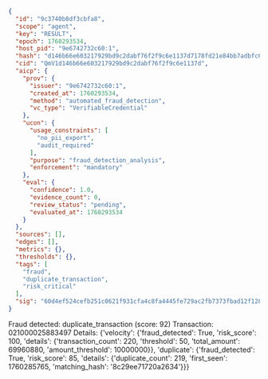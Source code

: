 ```json
{
  "id": "9c3740b8df3cbfa8",
  "scope": "agent",
  "key": "RESULT",
  "epoch": 1760293534,
  "host_pid": "9e6742732c60:1",
  "hash": "d146b66e603217929bd9c2dabf76f2f9c6e1137d7178fd21e84bb7adbfc6c675",
  "cid": "QmV1d146b66e603217929bd9c2dabf76f2f9c6e1137d",
  "aicp": {
    "prov": {
      "issuer": "9e6742732c60:1",
      "created_at": 1760293534,
      "method": "automated_fraud_detection",
      "vc_type": "VerifiableCredential"
    },
    "ucon": {
      "usage_constraints": [
        "no_pii_export",
        "audit_required"
      ],
      "purpose": "fraud_detection_analysis",
      "enforcement": "mandatory"
    },
    "eval": {
      "confidence": 1.0,
      "evidence_count": 0,
      "review_status": "pending",
      "evaluated_at": 1760293534
    }
  },
  "sources": [],
  "edges": [],
  "metrics": {},
  "thresholds": {},
  "tags": [
    "fraud",
    "duplicate_transaction",
    "risk_critical"
  ],
  "sig": "60d4ef524cefb251c0621f931cfa4c8fa4445fe729ac2fb7373fbad12f128fdd"
}
```

Fraud detected: duplicate_transaction (score: 92)
Transaction: 021000025883497
Details: {'velocity': {'fraud_detected': True, 'risk_score': 100, 'details': {'transaction_count': 220, 'threshold': 50, 'total_amount': 69960880, 'amount_threshold': 10000000}}, 'duplicate': {'fraud_detected': True, 'risk_score': 85, 'details': {'duplicate_count': 219, 'first_seen': 1760285765, 'matching_hash': '8c29ee71720a2634'}}}